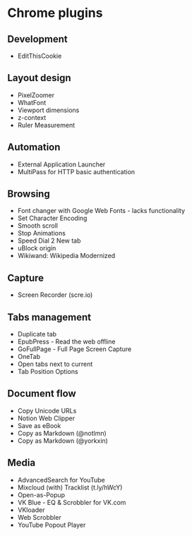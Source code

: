 # Chrome plugins

## Development

* EditThisCookie

## Layout design

* PixelZoomer
* WhatFont
* Viewport dimensions
* z-context
* Ruler Measurement

## Automation

* External Application Launcher
* MultiPass for HTTP basic authentication

## Browsing

* Font changer with Google Web Fonts - lacks functionality
* Set Character Encoding
* Smooth scroll
* Stop Animations
* Speed Dial 2 New tab
* uBlock origin
* Wikiwand: Wikipedia Modernized

## Capture

* Screen Recorder (scre.io)

## Tabs management

* Duplicate tab
* EpubPress - Read the web offline
* GoFullPage - Full Page Screen Capture
* OneTab
* Open tabs next to current
* Tab Position Options

## Document flow

* Copy Unicode URLs
* Notion Web Clipper
* Save as eBook
* Copy as Markdown (@notlmn)
* Copy as Markdown (@yorkxin)

## Media

* AdvancedSearch for YouTube
* Mixcloud (with) Tracklist (t.ly/hWcY)
* Open-as-Popup
* VK Blue - EQ & Scrobbler for VK.com
* VKloader
* Web Scrobbler
* YouTube Popout Player